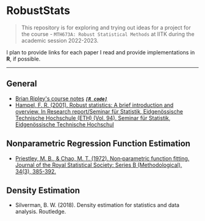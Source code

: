 # RobustStats

> This repository is for exploring and trying out ideas for a project for the course - `MTH673A: Robust Statistical Methods` at IITK during the academic session 2022-2023. 

I plan to provide links for each paper I read and provide implementations in **R**, if possible.

---------------------

## General

  * [Brian Ripley's course notes](https://web.archive.org/web/20121021081319/http://www.stats.ox.ac.uk/pub/StatMeth/Robust.pdf) [***`[R code]`***](https://github.com/ArkaB-DS/RobustStats/blob/main/RobustStatistics.R)
  * [Hampel, F. R. (2001). Robust statistics: A brief introduction and overview. In Research report/Seminar für Statistik, Eidgenössische Technische Hochschule (ETH) (Vol. 94). Seminar für Statistik, Eidgenössische Technische Hochschul](https://www.research-collection.ethz.ch/bitstream/handle/20.500.11850/145174/1/eth-24068-01.pdf)
  
## Nonparametric Regression Function Estimation

 * [Priestley, M. B., & Chao, M. T. (1972). Non‐parametric function fitting. Journal of the Royal Statistical Society: Series B (Methodological), 34(3), 385-392.](https://sites.stat.washington.edu/courses/stat527/s14/readings/Priestley_Chao_RSSB_1972.pdf)

## Density Estimation
 * Silverman, B. W. (2018). Density estimation for statistics and data analysis. Routledge.
